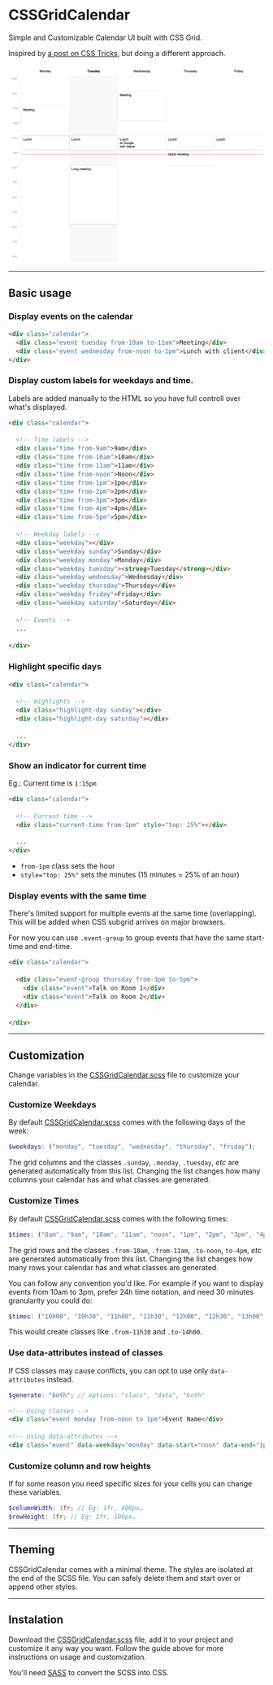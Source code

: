 # CSSGridCalendar
Simple and Customizable Calendar UI built with CSS Grid.

Inspired by [a post on CSS Tricks](https://css-tricks.com/building-a-conference-schedule-with-css-grid/?unapproved=1733824&moderation-hash=3a4949bc8513fe0cd32e1a724d0d4510#comment-1733824), but doing a different approach.

![calendar preview](images/calendar.png)

---

## Basic usage

### Display events on the calendar

``` html
<div class="calendar">
  <div class="event tuesday from-10am to-11am">Meeting</div>
  <div class="event wednesday from-noon to-1pm">Lunch with client</div>
</div>
```

### Display custom labels for weekdays and time.

Labels are added manually to the HTML so you have full controll over what's displayed.

``` html
<div class="calendar">

  <!-- Time labels -->
  <div class="time from-9am">9am</div>
  <div class="time from-10am">10am</div>
  <div class="time from-11am">11am</div>
  <div class="time from-noon">Noon</div>
  <div class="time from-1pm">1pm</div>
  <div class="time from-2pm">2pm</div>
  <div class="time from-3pm">3pm</div>
  <div class="time from-4pm">4pm</div>
  <div class="time from-5pm">5pm</div>

  <!-- Weekday labels -->
  <div class="weekday"></div>
  <div class="weekday sunday">Sunday</div>
  <div class="weekday monday">Monday</div>
  <div class="weekday tuesday"><strong>Tuesday</strong></div>
  <div class="weekday wednesday">Wednesday</div>
  <div class="weekday thursday">Thursday</div>
  <div class="weekday friday">Friday</div>
  <div class="weekday saturday">Saturday</div>
  
  <!-- Events -->
  ...

</div>
```

### Highlight specific days

``` html
<div class="calendar">

  <!-- Highlights -->
  <div class="highlight-day sunday"></div>
  <div class="highlight-day saturday"></div>

  ...
</div>
```

### Show an indicator for current time

Eg.: Current time is `1:15pm`

``` html
<div class="calendar">

  <!-- Current time -->
  <div class="current-time from-1pm" style="top: 25%"></div>

  ...
</div>
```

- `from-1pm` class sets the hour
- `style="top: 25%"` sets the minutes (15 minutes = 25% of an hour)


### Display events with the same time

There's limited support for multiple events at the same time (overlapping). This will be added when CSS subgrid arrives on major browsers.

For now you can use `.event-group` to group events that have the same start-time and end-time.

``` html
<div class="calendar">

  <div class="event-group thursday from-3pm to-5pm">
    <div class="event">Talk on Room 1</div>
    <div class="event">Talk on Room 2</div>
  </div>

</div>
```

---

## Customization 

Change variables in the [CSSGridCalendar.scss](https://github.com/fabiogiolito/CSSGridCalendar/blob/master/sass/CSSGridCalendar.scss) file to customize your calendar.


### Customize Weekdays

By default [CSSGridCalendar.scss](https://github.com/fabiogiolito/CSSGridCalendar/blob/master/sass/CSSGridCalendar.scss) comes with the following days of the week:

``` scss
$weekdays: ("monday", "tuesday", "wednesday", "thursday", "friday");
```

The grid columns and the classes `.sunday`, `.monday`, `.tuesday`, _etc_ are generated automatically from this list. 
Changing the list changes how many columns your calendar has and what classes are generated.


### Customize Times

By default [CSSGridCalendar.scss](https://github.com/fabiogiolito/CSSGridCalendar/blob/master/sass/CSSGridCalendar.scss) comes with the following times:

``` scss
$times: ("8am", "9am", "10am", "11am", "noon", "1pm", "2pm", "3pm", "4pm", "5pm", "6pm", "7pm", "8pm");
```

The grid rows and the classes `.from-10am`, `.from-11am`, `.to-noon`, `to-4pm`, _etc_ are generated automatically from this list.
Changing the list changes how many rows your calendar has and what classes are generated.

You can follow any convention you'd like. For example if you want to display events from 10am to 3pm, prefer 24h time notation, and need 30 minutes granularity you could do:

``` scss
$times: ("10h00", "10h30", "11h00", "11h30", "12h00", "12h30", "13h00", "13h30", "14h00", "14h30", "15h00");
```

This would create classes like `.from-11h30` and `.to-14h00`.


### Use data-attributes instead of classes

If CSS classes may cause conflicts, you can opt to use only `data-attributes` instead.

``` scss
$generate: "both"; // options: "class", "data", "both"
```

``` html
<!-- Using classes -->
<div class="event monday from-noon to 1pm">Event Name</div>

<!-- Using data-attributes -->
<div class="event" data-weekday="monday" data-start="noon" data-end="1pm">Event Name</div>
```

### Customize column and row heights

If for some reason you need specific sizes for your cells you can change these variables.

``` scss
$columnWidth: 1fr; // Eg: 1fr, 400px…
$rowHeight: 1fr; // Eg: 1fr, 100px…
```

---


## Theming

CSSGridCalendar comes with a minimal theme. 
The styles are isolated at the end of the SCSS file. You can safely delete them and start over or append other styles.


---

## Instalation

Download the [CSSGridCalendar.scss](https://github.com/fabiogiolito/CSSGridCalendar/blob/master/sass/CSSGridCalendar.scss) file, add it to your project and customize it any way you want. 
Follow the guide above for more instructions on usage and customization.

You'll need [SASS](http://sass-lang.com) to convert the SCSS into CSS.
